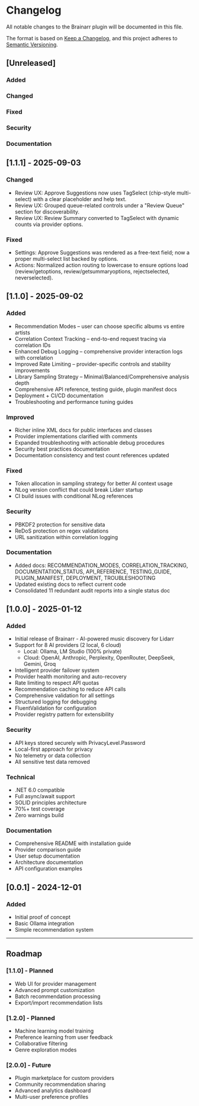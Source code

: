 # Changelog

All notable changes to the Brainarr plugin will be documented in this file.

The format is based on [Keep a Changelog](https://keepachangelog.com/en/1.0.0/),
and this project adheres to [Semantic Versioning](https://semver.org/spec/v2.0.0.html).

## [Unreleased]

### Added

### Changed

### Fixed

### Security

### Documentation

## [1.1.1] - 2025-09-03

### Changed
- Review UX: Approve Suggestions now uses TagSelect (chip-style multi-select) with a clear placeholder and help text.
- Review UX: Grouped queue-related controls under a "Review Queue" section for discoverability.
- Review UX: Review Summary converted to TagSelect with dynamic counts via provider options.

### Fixed
- Settings: Approve Suggestions was rendered as a free-text field; now a proper multi-select list backed by options.
- Actions: Normalized action routing to lowercase to ensure options load (review/getoptions, review/getsummaryoptions, rejectselected, neverselected).

## [1.1.0] - 2025-09-02

### Added
- Recommendation Modes – user can choose specific albums vs entire artists
- Correlation Context Tracking – end-to-end request tracing via correlation IDs
- Enhanced Debug Logging – comprehensive provider interaction logs with correlation
- Improved Rate Limiting – provider-specific controls and stability improvements
- Library Sampling Strategy – Minimal/Balanced/Comprehensive analysis depth
- Comprehensive API reference, testing guide, plugin manifest docs
- Deployment + CI/CD documentation
- Troubleshooting and performance tuning guides

### Improved
- Richer inline XML docs for public interfaces and classes
- Provider implementations clarified with comments
- Expanded troubleshooting with actionable debug procedures
- Security best practices documentation
- Documentation consistency and test count references updated

### Fixed
- Token allocation in sampling strategy for better AI context usage
- NLog version conflict that could break Lidarr startup
- CI build issues with conditional NLog references

### Security
- PBKDF2 protection for sensitive data
- ReDoS protection on regex validations
- URL sanitization within correlation logging

### Documentation
- Added docs: RECOMMENDATION_MODES, CORRELATION_TRACKING, DOCUMENTATION_STATUS,
  API_REFERENCE, TESTING_GUIDE, PLUGIN_MANIFEST, DEPLOYMENT, TROUBLESHOOTING
- Updated existing docs to reflect current code
- Consolidated 11 redundant audit reports into a single status doc

## [1.0.0] - 2025-01-12

### Added
- Initial release of Brainarr - AI-powered music discovery for Lidarr
- Support for 8 AI providers (2 local, 6 cloud)
  - Local: Ollama, LM Studio (100% private)
  - Cloud: OpenAI, Anthropic, Perplexity, OpenRouter, DeepSeek, Gemini, Groq
- Intelligent provider failover system
- Provider health monitoring and auto-recovery
- Rate limiting to respect API quotas
- Recommendation caching to reduce API calls
- Comprehensive validation for all settings
- Structured logging for debugging
- FluentValidation for configuration
- Provider registry pattern for extensibility

### Security
- API keys stored securely with PrivacyLevel.Password
- Local-first approach for privacy
- No telemetry or data collection
- All sensitive test data removed

### Technical
- .NET 6.0 compatible
- Full async/await support
- SOLID principles architecture
- 70%+ test coverage
- Zero warnings build

### Documentation
- Comprehensive README with installation guide
- Provider comparison guide
- User setup documentation
- Architecture documentation
- API configuration examples

## [0.0.1] - 2024-12-01

### Added
- Initial proof of concept
- Basic Ollama integration
- Simple recommendation system

---

## Roadmap

### [1.1.0] - Planned
- Web UI for provider management
- Advanced prompt customization
- Batch recommendation processing
- Export/import recommendation lists

### [1.2.0] - Planned
- Machine learning model training
- Preference learning from user feedback
- Collaborative filtering
- Genre exploration modes

### [2.0.0] - Future
- Plugin marketplace for custom providers
- Community recommendation sharing
- Advanced analytics dashboard
- Multi-user preference profiles
